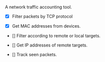 A network traffic accounting tool.

- [x] Filter packets by TCP protocol


- [x] Get MAC addresses from devices.


- [] Filter according to remote or local targets.


- [] Get IP addresses of remote targets.


- [] Track seen packets.